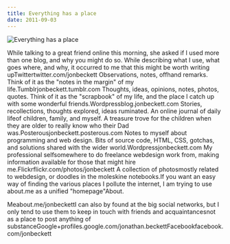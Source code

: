 ```yaml
---
title: Everything has a place
date: 2011-09-03
---
```


![Everything has a place](https://source.unsplash.com/qTpc0Vj4YoE/1600x900)

While talking to a great friend online this morning, she asked if I used more than one blog, and why you might do so. While describing what I use, what goes where, and why, it occurred to me that this might be worth writing upTwittertwitter.com/jonbeckett Observations, notes, offhand remarks. Think of it as the "notes in the margin" of my life.Tumblrjonbeckett.tumblr.com Thoughts, ideas, opinions, notes, photos, quotes. Think of it as the "scrapbook" of my life, and the place I catch up with some wonderful friends.Wordpressblog.jonbeckett.com Stories, recollections, thoughts explored, ideas ruminated. An online journal of daily lifeof children, family, and myself. A treasure trove for the children when they are older to really know who their Dad was.Posterousjonbeckett.posterous.com Notes to myself about programming and web design. Bits of source code, HTML, CSS, gotchas, and solutions shared with the wider world.Wordpressjonbeckett.com My professional selfsomewhere to do freelance webdesign work from, making information available for those that might hire me.Flickrflickr.com/photos/jonbeckett A collection of photosmostly related to webdesign, or doodles in the moleskine notebooks.If you want an easy way of finding the various places I pollute the internet, I am trying to use about.me as a unified "homepage"About.

Meabout.me/jonbeckettI can also by found at the big social networks, but I only tend to use them to keep in touch with friends and acquaintancesnot as a place to post anything of substanceGoogle+profiles.google.com/jonathan.beckettFacebookfacebook.com/jonbeckett